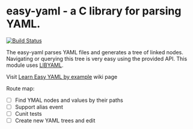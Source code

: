 # easy-yaml - a C library for parsing YAML.
[![Build Status](https://app.travis-ci.com/rafagafe/easy-yaml.svg?branch=main)](https://app.travis-ci.com/rafagafe/easy-yaml)

The easy-yaml parses YAML files and generates a tree of linked nodes.
Navigating or querying this tree is very easy using the provided API.
This module uses [LIBYAML](https://github.com/yaml/libyaml).

Visit [Learn Easy YAML by example](https://github.com/rafagafe/easy-yaml/wiki/Learn-Easy-YAML-by-example#learn-easy-yaml-by-example) wiki page

Route map:

- [ ] Find YMAL nodes and values by their paths
- [ ] Support alias event
- [ ] Cunit tests
- [ ] Create new YAML trees and edit
